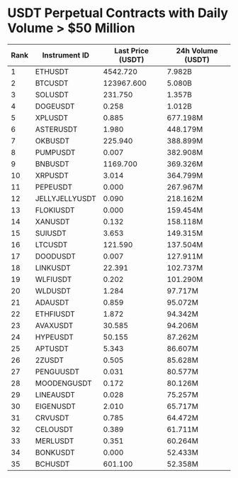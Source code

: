 # USDT Perpetual Contracts with Daily Volume > $50 Million

| Rank | Instrument ID | Last Price (USDT) | 24h Volume (USDT) |
|------|---------------|-------------------|-------------------|
| 1 | ETHUSDT | 4542.720 | 7.982B |
| 2 | BTCUSDT | 123967.600 | 5.080B |
| 3 | SOLUSDT | 231.750 | 1.357B |
| 4 | DOGEUSDT | 0.258 | 1.012B |
| 5 | XPLUSDT | 0.885 | 677.198M |
| 6 | ASTERUSDT | 1.980 | 448.179M |
| 7 | OKBUSDT | 225.940 | 388.899M |
| 8 | PUMPUSDT | 0.007 | 382.908M |
| 9 | BNBUSDT | 1169.700 | 369.326M |
| 10 | XRPUSDT | 3.014 | 364.799M |
| 11 | PEPEUSDT | 0.000 | 267.967M |
| 12 | JELLYJELLYUSDT | 0.090 | 218.162M |
| 13 | FLOKIUSDT | 0.000 | 159.454M |
| 14 | XANUSDT | 0.132 | 158.118M |
| 15 | SUIUSDT | 3.653 | 149.315M |
| 16 | LTCUSDT | 121.590 | 137.504M |
| 17 | DOODUSDT | 0.007 | 127.911M |
| 18 | LINKUSDT | 22.391 | 102.737M |
| 19 | WLFIUSDT | 0.202 | 101.290M |
| 20 | WLDUSDT | 1.284 | 97.717M |
| 21 | ADAUSDT | 0.859 | 95.072M |
| 22 | ETHFIUSDT | 1.872 | 94.342M |
| 23 | AVAXUSDT | 30.585 | 94.206M |
| 24 | HYPEUSDT | 50.155 | 87.262M |
| 25 | APTUSDT | 5.343 | 86.607M |
| 26 | 2ZUSDT | 0.505 | 85.628M |
| 27 | PENGUUSDT | 0.031 | 80.577M |
| 28 | MOODENGUSDT | 0.172 | 80.126M |
| 29 | LINEAUSDT | 0.028 | 75.257M |
| 30 | EIGENUSDT | 2.010 | 65.717M |
| 31 | CRVUSDT | 0.785 | 64.472M |
| 32 | CELOUSDT | 0.389 | 61.711M |
| 33 | MERLUSDT | 0.351 | 60.264M |
| 34 | BONKUSDT | 0.000 | 52.433M |
| 35 | BCHUSDT | 601.100 | 52.358M |

